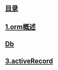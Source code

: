 
## [目录](https://github.com/yuncopy/yafr/blob/master/docs/index.md)

## [1.orm概述](https://github.com/yuncopy/yafr/blob/master/docs/orm/1.orm概述.md)

## [Db](https://github.com/yuncopy/yafr/blob/master/orm/Db.php)

## [3.activeRecord](https://github.com/yuncopy/yafr/blob/master/docs/orm/3.activeRecord.md)